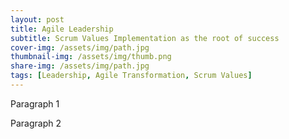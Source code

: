 ```yaml
---
layout: post
title: Agile Leadership
subtitle: Scrum Values Implementation as the root of success 
cover-img: /assets/img/path.jpg
thumbnail-img: /assets/img/thumb.png
share-img: /assets/img/path.jpg
tags: [Leadership, Agile Transformation, Scrum Values]
---
```


Paragraph 1

Paragraph 2
